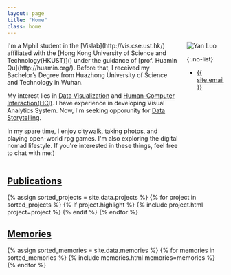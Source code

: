 ```yaml
---
layout: page
title: "Home"
class: home
---
```


<!-- <h1 id="typewriter">Hi, I'm  Yan Luo</h1>
<style>
  #typewriter {
    font-size: 2em;
    font-weight: bold;
    font-family: monospace;
    white-space: nowrap;
    overflow: hidden;
    display: inline-block; /* 确保光标跟随文字 */
    position: relative; /* 为伪元素定位 */
    letter-spacing: 0.1em; /* 调整字符间距 */
  }
  #typewriter::after {
    content: '';
    position: absolute;
    right: 0;
    width: 0.15em;
    background-color: orange;
    animation: blink-caret 0.75s step-end infinite;
  }
  @keyframes blink-caret {
    from, to { border-color: transparent; }
    50% { border-color: orange; }
  }
</style>

<script>
  document.addEventListener("DOMContentLoaded", function() {
    const element = document.getElementById("typewriter");
    const text = element.innerText;
    element.innerText = ""; // 清空初始文本
    let i = 0;
    const speed = 300; // 打字速度，单位为毫秒

    function typeWriter() {
      if (i < text.length) {
        if (text.charAt(i) === ' ') {
          element.innerHTML += '&nbsp;'; // 添加空格字符
        } else {
          element.innerHTML += text.charAt(i);
        }
        i++;
        setTimeout(typeWriter, speed);
      }
    }

    typeWriter();
  });
</script> -->

<div class="columns" markdown="1">

<div class="intro" markdown="1">
I'm a Mphil student in the [Vislab](http://vis.cse.ust.hk/) affiliated with the [Hong Kong University of Science and Technology(HKUST)]() under the guidance of [prof. Huamin Qu](http://huamin.org/). Before that, I received my Bachelor’s Degree from Huazhong University of Science and Technology in Wuhan.

My interest lies in [Data Visualization](https://yanluo0913.github.io) and [Human-Computer Interaction(HCI)](https://yanluo0913.github.io). I have experience in developing Visual Analytics System. Now, I'm seeking opporunity for [Data Storytelling]((https://yanluo0913.github.io)).

In my spare time, I enjoy citywalk, taking photos, and playing open-world rpg games. I'm also exploring the digital nomad lifestyle. If you're interested in these things, feel free to chat with me:)
</div>

<div class="me" markdown="1">
<picture>
  <source srcset='/images/yan.webp' type='image/webp' />
  <img
    src='/images/yan.png'
    alt='Yan Luo'>
</picture>

{:.no-list}
* <a href="mailto:{{ site.email }}">{{ site.email }}</a>
</div>

</div>

<!-- During my first year at UW, I received support from the [Fulbright program](https://en.wikipedia.org/wiki/Fulbright_Program). In 2013, I received my B.S. from [Hasso Plattner Institute](https://hpi.de/). I am a scholar of the [German National Academic Foundation](http://www.studienstiftung.de/). I have worked with the [Open Knowledge Foundation](http://www.okfn.org), [Google Research](https://ai.google/research/), [Microsoft Research](https://www.microsoft.com/en-us/research/group/vibe/), and others. Details are in my [CV]({{ "/cv/" | relative_url }}). -->

<!-- ## <a href="">News</a>

<div class="news">
  {% assign news_all = site.data.news %}
  {% for news in news_all %}
      {% include news.html news=news %}
  {% endfor %}
</div> -->
<!-- 如何做成折叠卡片式 -->

## <a href="">Publications</a>

<div class="featured-projects">
  {% assign sorted_projects = site.data.projects %}
  {% for project in sorted_projects %}
    {% if project.highlight %}
      {% include project.html project=project %}
    {% endif %}
  {% endfor %}
</div>

## <a href="">Memories</a>

<div class="featured-memories">
  {% assign sorted_memories = site.data.memories %}
  {% for memories in sorted_memories %}
      {% include memories.html memories=memories %}
  {% endfor %}
</div>

<!-- <a href="{{ "/projects/" | relative_url }}" class="button">
  <i class="fas fa-chevron-circle-right"></i>
  Show More Projects
</a> -->

<!-- ## <a href="{{ "/publications/" | relative_url }}">Memories</a>

<div class="featured-publications">
  {% assign sorted_publications = site.publications | sort: 'year' | reverse %}
  {% for pub in sorted_publications %}
    {% if pub.highlight %}
      <a href="{{ pub.pdf }}" class="publication">
        <strong>{{ pub.title }}</strong>
        <span class="authors">{% for author in pub.authors %}{{ author }}{% unless forloop.last %}, {% endunless %}{% endfor %}</span>.
        <i>{% if pub.venue %}{{ pub.venue }}, {% endif %}{{ pub.year }}</i>.
        {% for award in pub.awards %}<br/><span class="award"><i class="fas fa-{% if award == "Best Paper Award" %}trophy{% else %}award{% endif %}" aria-hidden="true"></i> {{ award }}</span>{% endfor %}
      </a>
    {% endif %}
  {% endfor %}
</div> -->

<!-- <a href="{{ "/publications/" | relative_url }}" class="button">
  <i class="fas fa-chevron-circle-right"></i>
  Show All Publications
</a> -->

